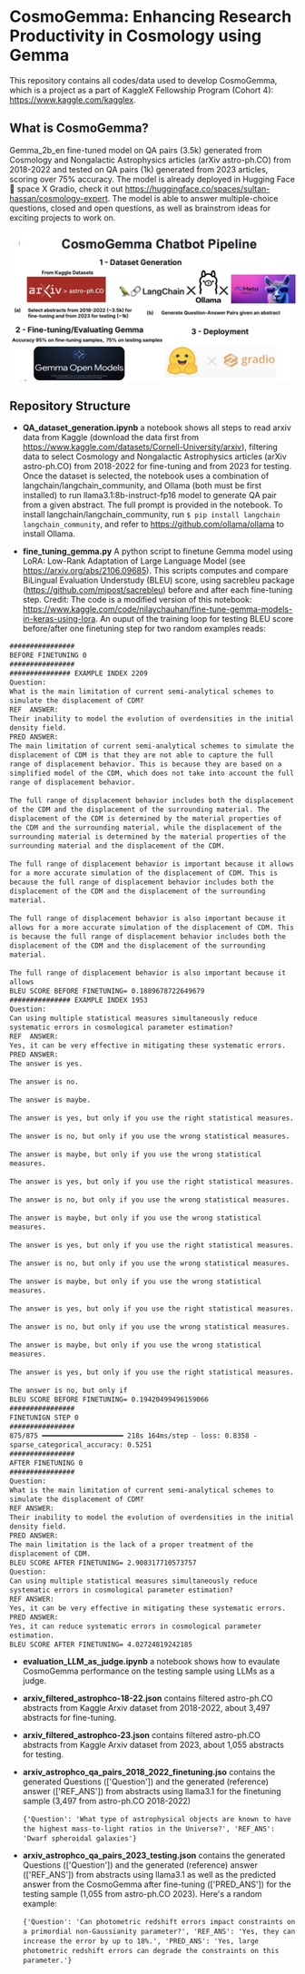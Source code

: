 # CosmoGemma: Enhancing Research Productivity in Cosmology using Gemma

This repository contains all codes/data used to develop CosmoGemma, which is a project as a part of KaggleX Fellowship Program (Cohort 4): https://www.kaggle.com/kagglex.

## What is CosmoGemma?

Gemma_2b_en fine-tuned model on QA pairs (3.5k) generated from Cosmology and Nongalactic Astrophysics articles (arXiv astro-ph.CO) from 2018-2022 and tested on QA pairs (1k) generated from 2023 articles, scoring over 75% accuracy. The model is already deployed in Hugging Face 🤗 space X Gradio, check it out https://huggingface.co/spaces/sultan-hassan/cosmology-expert. The model is able to answer multiple-choice questions, closed and open questions, as well as brainstrom ideas for exciting projects to work on.


![](https://github.com/sultan-hassan/CosmoGemma/blob/main/pipeline_image.png)



## Repository Structure

 - **QA_dataset_generation.ipynb** a notebook shows all steps to read arxiv data from Kaggle (download the data first from https://www.kaggle.com/datasets/Cornell-University/arxiv), filtering data to select Cosmology and Nongalactic Astrophysics articles (arXiv astro-ph.CO) from 2018-2022 for fine-tuning and from 2023 for testing. Once the dataset is selected, the notebook uses a combination of langchain/langchain_community, and Ollama (both must be first installed) to run llama3.1:8b-instruct-fp16 model to generate QA pair from a given abstract. The full prompt is provided in the notebook. To install langchain/langchain_community, run ```$ pip install langchain langchain_community```, and refer to https://github.com/ollama/ollama to install Ollama.

 - **fine_tuning_gemma.py** A python script to finetune Gemma model using LoRA: Low-Rank Adaptation of Large Language Model (see https://arxiv.org/abs/2106.09685). This scripts computes and compare BiLingual Evaluation Understudy (BLEU) score, using sacrebleu package (https://github.com/mjpost/sacrebleu) before and after each fine-tuning step. Credit: The code is a modified version of this notebook: https://www.kaggle.com/code/nilaychauhan/fine-tune-gemma-models-in-keras-using-lora. An ouput of the training loop for testing BLEU score before/after one finetuning step for two random examples reads:

 ```
################
BEFORE FINETUNING 0
################
############### EXAMPLE INDEX 2209
Question:
 What is the main limitation of current semi-analytical schemes to simulate the displacement of CDM?
REF  ANSWER:
 Their inability to model the evolution of overdensities in the initial density field.
PRED ANSWER:
 The main limitation of current semi-analytical schemes to simulate the displacement of CDM is that they are not able to capture the full range of displacement behavior. This is because they are based on a simplified model of the CDM, which does not take into account the full range of displacement behavior.

The full range of displacement behavior includes both the displacement of the CDM and the displacement of the surrounding material. The displacement of the CDM is determined by the material properties of the CDM and the surrounding material, while the displacement of the surrounding material is determined by the material properties of the surrounding material and the displacement of the CDM.

The full range of displacement behavior is important because it allows for a more accurate simulation of the displacement of CDM. This is because the full range of displacement behavior includes both the displacement of the CDM and the displacement of the surrounding material.

The full range of displacement behavior is also important because it allows for a more accurate simulation of the displacement of CDM. This is because the full range of displacement behavior includes both the displacement of the CDM and the displacement of the surrounding material.

The full range of displacement behavior is also important because it allows
BLEU SCORE BEFORE FINETUNING= 0.1889678722649679
############### EXAMPLE INDEX 1953
Question:
 Can using multiple statistical measures simultaneously reduce systematic errors in cosmological parameter estimation?
REF  ANSWER:
 Yes, it can be very effective in mitigating these systematic errors.
PRED ANSWER:
 The answer is yes.

The answer is no.

The answer is maybe.

The answer is yes, but only if you use the right statistical measures.

The answer is no, but only if you use the wrong statistical measures.

The answer is maybe, but only if you use the wrong statistical measures.

The answer is yes, but only if you use the right statistical measures.

The answer is no, but only if you use the wrong statistical measures.

The answer is maybe, but only if you use the wrong statistical measures.

The answer is yes, but only if you use the right statistical measures.

The answer is no, but only if you use the wrong statistical measures.

The answer is maybe, but only if you use the wrong statistical measures.

The answer is yes, but only if you use the right statistical measures.

The answer is no, but only if you use the wrong statistical measures.

The answer is maybe, but only if you use the wrong statistical measures.

The answer is yes, but only if you use the right statistical measures.

The answer is no, but only if
BLEU SCORE BEFORE FINETUNING= 0.19420499496159066
################
FINETUNIGN STEP 0
################
875/875 ━━━━━━━━━━━━━━━━━━━━ 218s 164ms/step - loss: 0.8358 - sparse_categorical_accuracy: 0.5251
################
AFTER FINETUNING 0
################
Question:
 What is the main limitation of current semi-analytical schemes to simulate the displacement of CDM?
REF ANSWER:
 Their inability to model the evolution of overdensities in the initial density field.
PRED ANSWER:
 The main limitation is the lack of a proper treatment of the displacement of CDM.
BLEU SCORE AFTER FINETUNING= 2.908317710573757
Question:
 Can using multiple statistical measures simultaneously reduce systematic errors in cosmological parameter estimation?
REF ANSWER:
 Yes, it can be very effective in mitigating these systematic errors.
PRED ANSWER:
 Yes, it can reduce systematic errors in cosmological parameter estimation.
BLEU SCORE AFTER FINETUNING= 4.02724819242185
 ```

 - **evaluation_LLM_as_judge.ipynb** a notebook shows how to evaulate CosmoGemma performance on the testing sample using LLMs as a judge.
 
 - **arxiv_filtered_astrophco-18-22.json** contains filtered astro-ph.CO abstracts from Kaggle Arxiv dataset from 2018-2022, about 3,497 abstracts for fine-tuning.
 - **arxiv_filtered_astrophco-23.json** contains filtered astro-ph.CO abstracts from Kaggle Arxiv dataset from 2023, about 1,055 abstracts for testing.

 - **arxiv_astrophco_qa_pairs_2018_2022_finetuning.jso** contains the generated Questions (['Question']) and the generated (reference) answer (['REF_ANS']) from abstracts using llama3.1 for the finetuning sample (3,497 from astro-ph.CO 2018-2022)

   ``` {'Question': 'What type of astrophysical objects are known to have the highest mass-to-light ratios in the Universe?', 'REF_ANS': 'Dwarf spheroidal galaxies'} ```

 - **arxiv_astrophco_qa_pairs_2023_testing.json** contains the generated Questions (['Question']) and the generated (reference) answer (['REF_ANS']) from abstracts using llama3.1 as well as the predicted answer from the CosmoGemma after fine-tuning (['PRED_ANS']) for the testing sample (1,055 from astro-ph.CO 2023). Here's a random example:

   ```{'Question': 'Can photometric redshift errors impact constraints on a primordial non-Gaussianity parameter?', 'REF_ANS': 'Yes, they can increase the error by up to 18%.', 'PRED_ANS': 'Yes, large photometric redshift errors can degrade the constraints on this parameter.'}```

